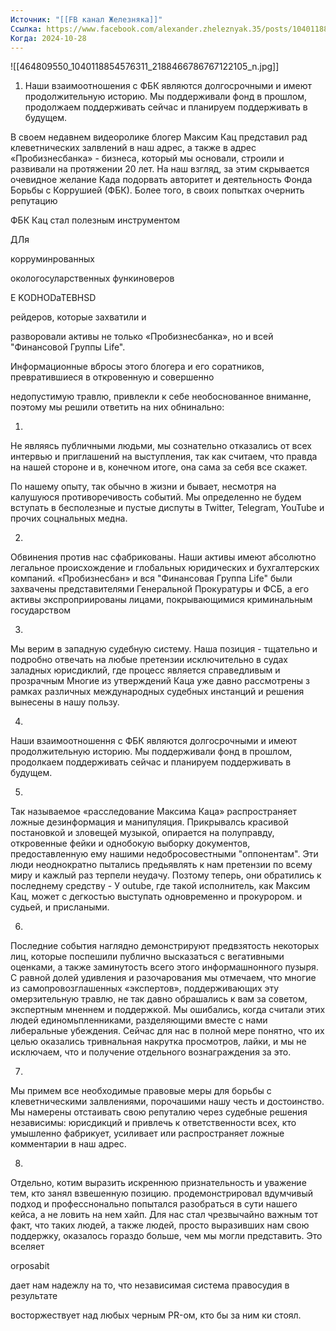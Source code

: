 ```yaml
---
Источник: "[[FB канал Железняка]]"
Ссылка: https://www.facebook.com/alexander.zheleznyak.35/posts/1040118887909641/
Когда: 2024-10-28
---
```

![[464809550_1040118854576311_2188466786767122105_n.jpg]]

1. Наши взаимоотношения с ФБК являются долгосрочными и имеют продолжительную историю. Мы поддерживали фонд в прошлом, продолжаем поддерживать сейчас и планируем поддерживать в будущем.


В своем недавнем видеоролике блогер Максим Кац представил рад клеветнических залвлений в наш адрес, а также в адрес «Пробизнесбанка» - бизнеса, который мы основали, строили и развивали на протяжении 20 лет. На наш взгляд, за этим скрывается очевидное желание Када подорвать авторитет и деятельность Фонда Борьбы с Коррушией (ФБК). Более того, в своих попытках очернить репутацию

ФБК Кац стал полезным инструментом

ДЛя

корруминрованных

окологосуларственных функиноверов

E KODHODaTEBHSD

рейдеров, которые захватили и

разворовали активы не только «Пробизнесбанка», но и всей "Финансовой Группы Life".

Информационные вбросы этого блогера и его соратников, превратившиеся в откровенную и совершенно

недопустимую травлю, привлекли к себе необоснованное вниманне, поэтому мы решили ответить на них обнинально:

1.

Не являясь публичными людьми, мы сознательно отказались от всех интервью и приглашений на выступления, так как считаем, что правда на нашей стороне и в, конечном итоге, она сама за себя все скажет.

По нашему опыту, так обычно в жизни и бывает, несмотря на калушуюся противоречивость событий. Мы определенно не будем вступать в бесполезные и пустые диспуты в Twitter, Telegram, YouTube и прочих соцнальных медна.

2.

Обвинения против нас сфабрикованы. Наши активы имеют абсолютно легальное происхождение и глобальных юридических и бухгалтерских компаний. «Пробизнесбан» и вся "Финансовая Группа Life" были захвачены представителями Генеральной Прокуратуры и ФСБ, а его активы экспроприированы лицами, покрывающимися криминальным государством

3.

Мы верим в западную судебную систему. Наша позиция - тщательно и подробно отвечать на любые претензии исключительно в судах заладных юрисдиклий, где процесс является справедливым и прозрачным Многие из утверждений Каца уже давно рассмотрены з рамках различных международных судебных инстанций и решения вынесены в нашу пользу.

4.

Наши взаимоотношення с ФБК являются долгосрочными и имеют продолжительную историю. Мы поддерживали фонд в прошлом, продолкаем поддерживать сейчас и планируем поддерживать в будущем.

5.

Так называемое «расследование Максима Каца» распространяет ложные дезинформация и манипуляция. Прикрывалсь красивой постановкой и зловещей музыкой, опирается на полуправду, откровенные фейки и однобокую выборку документов, предоставленную ему нашими недобросовестными "оппонентам". Эти люди неоднократно пытались предьявлять к нам претензии по всему миру и кажлый раз терпели неудачу. Позтому теперь, они обратились к последнему средству - У outube, где такой исполнитель, как Максим Кац, может с дегкостью выступать одновременно и прокурором. и судьей, и прислаными.

6.

Последние события наглядно демонстрируют предвзятость некоторых лиц, которые поспешили публично высказаться с вегативными оценками, а также заминутость всего этого информашнонного пузыря. С равной долей удивления и разочарования мы отмечаем, что многие из самопровозглашенных «экспертов», поддерживающих эту омерзительную травлю, не так давно обрашались к вам за советом, экспертным мненнем и поддержкой. Мы ошибались, когда считали этих людей единомьпленниками, разделяющими вместе с нами либеральные убеждения. Сейчас для нас в полной мере понятно, что их целью оказались тривнальная накрутка просмотров, лайки, и мы не исключаем, что и получение отдельного вознаграждения за это.

7.

Мы примем все необходимые правовые меры для борьбы с клеветническими залвлениями, порочашими нашу честь и достоинство. Мы намерены отстаивать свою репуталию через судебные решения независимы: юрисдикций и привлечь к ответственности всех, кто умышленно фабрикует, усиливает или распространяет ложные комментарии в наш адрес.

8.

Отдельно, котим выразить искреннюю признательность и уважение тем, кто занял взвешенную позицию. продемонстрировал вдумчивый подход и професснонально попытался разобраться в сути нашего кейса, а не ловить на нем хайп. Для нас стал чрезвычайно важным тот факт, что таких людей, а также людей, просто выразивших нам свою поддержку, оказалось гораздо больше, чем мы могли представить. Это вселяет

orposabit

дает нам надежлу на то, что независимая система правосудия в результате

восторжествует над любых черным PR-ом, кто бы за ним ки стоял.